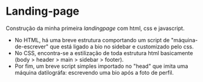 # Landing-page
Construção da minha primeira *landingpage* com html, css e javascript.
 * No HTML, há uma breve estrutura comportando um script de "máquina-de-escrever" que está ligado a bio no sidebar e customizado pelo css.
 * No CSS, encontra-se a estilização de toda estrutura html basicamente (body > header > main > sidebar > footer).
 * Por fim, um breve script simples importado no "head" que imita uma máquina datilográfa: escrevendo uma bio após a foto de perfil.

